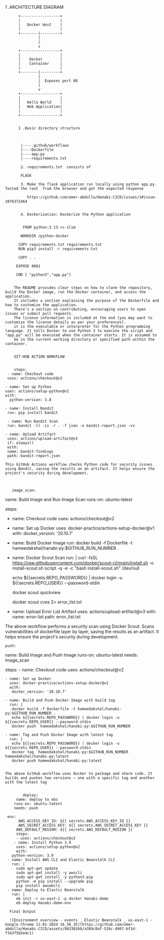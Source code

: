 1 .ARCHITECTURE DIAGRAM 

          +------------------+
          |                  |
          |   Docker Host    |
          |                  |
          +--------|---------+
                   |
                   |
                   v
          +------------------+
          |                  |
          |    Docker        |
          |    Container     |
          |                  |
          +--------|---------+
                   |
                   |  Exposes port 80
                   |
                   v
          +------------------+
          |                  |
          |   Hello World    |
          |   Web Application|
          |                  |
          +------------------+


          1 .Basic directory structure



           |----.github/workflows
           |----Dockerfile
           |----app.py
           |----requirements.txt

           2. requirements.txt  consists of

           FLASK 

           3. Make the flask application run locally using python app.py. Tested the root  from the browser and got the expected response

              https://github.com/omer-abdulla/Hanabi-CICD/issues/1#issue-2076372464

           
           4. Dockerization: Dockerize the Python application

           
            FROM python:3.13-rc-slim

           WORKDIR /python-docker

          COPY requirements.txt requirements.txt
          RUN pip3 install -r requirements.txt

          COPY . .

         EXPOSE 8081
         
         CMD [ "python3","app.py"]


        The README provides clear steps on how to clone the repository, build the Docker image, run the Docker container, and access the application.
        It includes a section explaining the purpose of the Dockerfile and how to customize the application.
        There's a section on contributing, encouraging users to open issues or submit pull requests.
        The license information is included at the end (you may want to customize the license details as per your preferences).
        it is the executable or interpreter for the Python programming language. It tells Docker to use Python 3 to execute the script and "app.py" will be executed when the container starts. It is assumed to 
        be in the current working directory or specified path within the container.


        GIT-HUB ACTION WORKFLOW


        steps:
     - name: Checkout code
     uses: actions/checkout@v2

    - name: Set up Python
    uses: actions/setup-python@v2
    with:
      python-version: 3.8

    - name: Install Bandit
     run: pip install bandit

     - name: Run Bandit Scan
     run: bandit -ll -ii -r . -f json -o bandit-report.json -vv

    - name: Upload Artifact
     uses: actions/upload-artifact@v3
     if: always()
     with:
     name: bandit-findings
     path: bandit-report.json

    This GitHub Actions workflow checks Python code for security issues using Bandit, saving the results as an artifact. It helps ensure the project's security during development.

        
        
       image_scan:
  name: Build Image and Run Image Scan
  runs-on: ubuntu-latest

  steps:
  - name: Checkout code
    uses: actions/checkout@v2

  - name: Set up Docker
    uses: docker-practice/actions-setup-docker@v1
    with:
     docker_version: '20.10.7'

  - name: Build Docker Image
    run: docker build -f Dockerfile -t hameedakshal/hanabi-py:$GITHUB_RUN_NUMBER .

  - name: Docker Scout Scan
    run: |
      curl -fsSL https://raw.githubusercontent.com/docker/scout-cli/main/install.sh -o install-scout.sh
      script -q -e -c "bash install-scout.sh" /dev/null

      echo ${{secrets.REPO_PASSWORD}} | docker login -u ${{secrets.REPO_USER}} --password-stdin

      docker scout quickview
       
      docker scout cves 2> error_list.txt

   - name: Upload Error List Artifact
     uses: actions/upload-artifact@v3
     with:
       name: error-list
       path: error_list.txt


  The above workflow performs a security scan using Docker Scout. Scans vulnerabilities of dockerfile layer by layer, saving the results as an artifact. It helps ensure the project's security during 
  development.

    push:
   name: Build Image and Push Image 
   runs-on: ubuntu-latest
   needs: image_scan
 
   steps:
    - name: Checkout code
      uses: actions/checkout@v2
 
    - name: Set up Docker
      uses: docker-practice/actions-setup-docker@v1
      with:
       docker_version: '20.10.7'
 
    - name: Build and Push Docker Image with build tag
      run: |
       docker build -f Dockerfile -t hameedakshal/hanabi-py:$GITHUB_RUN_NUMBER .
       echo ${{secrets.REPO_PASSWORD}} | docker login -u ${{secrets.REPO_USER}} --password-stdin
       docker push  hameedakshal/hanabi-py:$GITHUB_RUN_NUMBER
      
    - name: Tag and Push Docker Image with latest tag
      run: |
       echo ${{secrets.REPO_PASSWORD}} | docker login -u ${{secrets.REPO_USER}} --password-stdin
       docker tag  hameedakshal/hanabi-py:$GITHUB_RUN_NUMBER hameedakshal/hanabi-py:latest
       docker push hameedakshal/hanabi-py:latest

        
    The above GitHub workflow uses Docker to package and share code. It builds and pushes two versions – one with a specific tag and another with the latest tag   

           
            deploy:
         name: deploy to ebs
        runs-on: ubuntu-latest
        needs: push

     env:
          AWS_ACCESS_KEY_ID: ${{ secrets.AWS_ACCESS_KEY_ID }}
          AWS_SECRET_ACCESS_KEY: ${{ secrets.AWS_SECRET_ACCESS_KEY }}
         AWS_DEFAULT_REGION: ${{ secrets.AWS_DEFAULT_REGION }}
         steps:
         - uses: actions/checkout@v2
        - name: Install Python 3.9
         uses: actions/setup-python@v2
         with:
       python-version: 3.9
     - name: Install AWS CLI and Elastic Beanstalk CLI
       run: |
         sudo apt-get update
         sudo apt-get install -y awscli
         sudo apt-get install -y python3-pip
         python -m pip install --upgrade pip
         pip install awsebcli
     - name: Deploy to Elastic Beanstalk
       run: |
         eb init -r us-east-1 -p docker Hanabi-demo
         eb deploy Hanabi-demo-env 

      Final Output

      ![Environment overview - events _ Elastic Beanstalk _ us-east-1 - Google Chrome 11-01-2024 16_56_35](https://github.com/omer-abdulla/Hanabi-CICD/assets/98330268/a389c8af-526c-4907-bf1d-f343f5b5e4c1)
      
          
          
          
          



         

